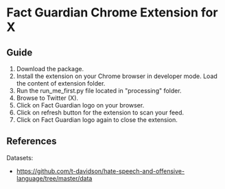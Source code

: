 # Fact Guardian Chrome Extension for X
## Guide
1. Download the package.
2. Install the extension on your Chrome browser in developer mode. Load the content of extension folder.
3. Run the run_me_first.py file located in "processing" folder.
4. Browse to Twitter (X).
5. Click on Fact Guardian logo on your browser.
6. Click on refresh button for the extension to scan your feed.
7. Click on Fact Guardian logo again to close the extension.

## References
Datasets:
- https://github.com/t-davidson/hate-speech-and-offensive-language/tree/master/data


